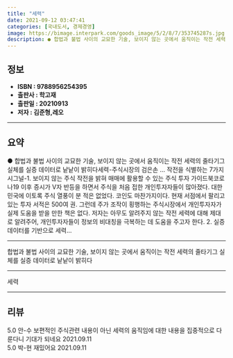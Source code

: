 ```yaml
---
title: "세력"
date: 2021-09-12 03:47:41
categories: [국내도서, 경제경영]
image: https://bimage.interpark.com/goods_image/5/2/8/7/353745287s.jpg
description: ● 합법과 불법 사이의 교묘한 기술, 보이지 않는 곳에서 움직이는 작전 세력의 줄타기그 실체를 실증 데이터로 낱낱이 밝히다세력-주식시장의 검은손 … 작전을 식별하는 7가지 시그널-1. 보이지 않는 주식 작전을 밝혀 매매에 활용할 수 있는 주식 투자 가이드북코로나19 이후 증시가 V자
---
```


## **정보**

- **ISBN : 9788956254395**
- **출판사 : 학고재**
- **출판일 : 20210913**
- **저자 : 김준형,레오**

------



## **요약**

●  합법과 불법 사이의 교묘한 기술, 보이지 않는 곳에서 움직이는 작전 세력의 줄타기그 실체를 실증 데이터로 낱낱이 밝히다세력-주식시장의 검은손 … 작전을 식별하는 7가지 시그널-1. 보이지 않는 주식 작전을 밝혀 매매에 활용할 수 있는 주식 투자 가이드북코로나19 이후 증시가 V자 반등을 하면서 주식을 처음 접한 개인투자자들이 많아졌다. 대한민국에 이토록 주식 열풍이 분 적은 없었다. 코인도 마찬가지이다. 현재 서점에서 팔리고 있는 투자 서적은 500여 권. 그런데 주가 조작이 횡행하는 주식시장에서 개인투자자가 실제 도움을 받을 만한 책은 없다. 저자는 아무도 알려주지 않는 작전 세력에 대해 제대로 알려주어, 개인투자자들이 정보의 비대칭을 극복하는 데 도움을 주고자 한다. 2. 실증 데이터를 기반으로 세력...

------

합법과 불법 사이의 교묘한 기술, 보이지 않는 곳에서 움직이는 작전 세력의 줄타기그 실체를 실증 데이터로 낱낱이 밝히다

------


세력 

------


## **리뷰** 

5.0 안-수 보편적인 주식관련 내용이 아닌 세력의 움직임에 대한 내용을 집중적으로 다룬다니 기대가 되네요 2021.09.11 <br/>5.0 박-현 재밌어요 2021.09.11 <br/>